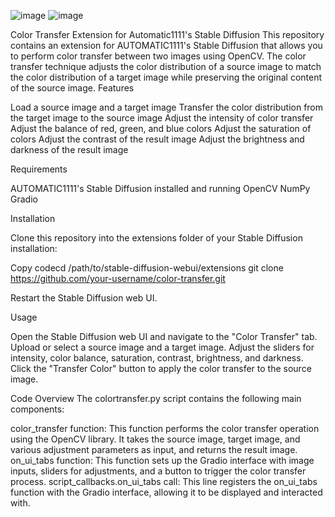 
![image](https://github.com/D-Mad/deepface_color_transfer_automatic1111/assets/8207507/06ba06f3-b891-4058-9913-0ef29afee693)
![image](https://github.com/D-Mad/deepface_color_transfer_automatic1111/assets/8207507/674b2836-ba8f-4a45-a8c4-9248fb3db49c)






Color Transfer Extension for Automatic1111's Stable Diffusion
This repository contains an extension for AUTOMATIC1111's Stable Diffusion that allows you to perform color transfer between two images using OpenCV. The color transfer technique adjusts the color distribution of a source image to match the color distribution of a target image while preserving the original content of the source image.
Features

Load a source image and a target image
Transfer the color distribution from the target image to the source image
Adjust the intensity of color transfer
Adjust the balance of red, green, and blue colors
Adjust the saturation of colors
Adjust the contrast of the result image
Adjust the brightness and darkness of the result image

Requirements

AUTOMATIC1111's Stable Diffusion installed and running
OpenCV
NumPy
Gradio

Installation

Clone this repository into the extensions folder of your Stable Diffusion installation:

Copy codecd /path/to/stable-diffusion-webui/extensions
git clone https://github.com/your-username/color-transfer.git

Restart the Stable Diffusion web UI.

Usage

Open the Stable Diffusion web UI and navigate to the "Color Transfer" tab.
Upload or select a source image and a target image.
Adjust the sliders for intensity, color balance, saturation, contrast, brightness, and darkness.
Click the "Transfer Color" button to apply the color transfer to the source image.

Code Overview
The colortransfer.py script contains the following main components:

color_transfer function: This function performs the color transfer operation using the OpenCV library. It takes the source image, target image, and various adjustment parameters as input, and returns the result image.
on_ui_tabs function: This function sets up the Gradio interface with image inputs, sliders for adjustments, and a button to trigger the color transfer process.
script_callbacks.on_ui_tabs call: This line registers the on_ui_tabs function with the Gradio interface, allowing it to be displayed and interacted with.


